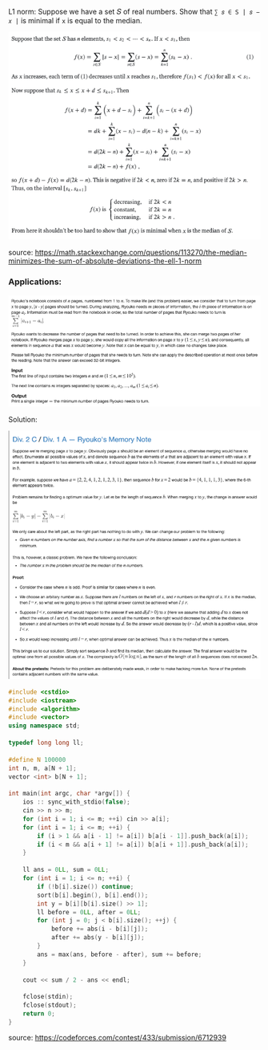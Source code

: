 L1 norm: Suppose we have a set 𝑆 of real numbers. Show that `∑ 𝑠 ∈ S | 𝑠 − 𝑥 |` is minimal if `x` is equal to the median.

![](images/median_1.png)

source: https://math.stackexchange.com/questions/113270/the-median-minimizes-the-sum-of-absolute-deviations-the-ell-1-norm

### Applications:

![](images/median_3.png)

Solution:

![](images/median_2.png)

```cpp
#include <cstdio>
#include <iostream>
#include <algorithm>
#include <vector>
using namespace std;
 
typedef long long ll;
 
#define N 100000
int n, m, a[N + 1];
vector <int> b[N + 1];
 
int main(int argc, char *argv[]) {
    ios :: sync_with_stdio(false);
    cin >> n >> m;
    for (int i = 1; i <= m; ++i) cin >> a[i];
    for (int i = 1; i <= m; ++i) {
        if (i > 1 && a[i - 1] != a[i]) b[a[i - 1]].push_back(a[i]);
        if (i < m && a[i + 1] != a[i]) b[a[i + 1]].push_back(a[i]);
    }
    
    ll ans = 0LL, sum = 0LL;
    for (int i = 1; i <= n; ++i) {
        if (!b[i].size()) continue;
        sort(b[i].begin(), b[i].end());
        int y = b[i][b[i].size() >> 1];
        ll before = 0LL, after = 0LL;
        for (int j = 0; j < b[i].size(); ++j) {
            before += abs(i - b[i][j]);
            after += abs(y - b[i][j]);
        }
        ans = max(ans, before - after), sum += before;
    }
    
    cout << sum / 2 - ans << endl;
    
    fclose(stdin);
    fclose(stdout);
    return 0;
}
```

source: https://codeforces.com/contest/433/submission/6712939
